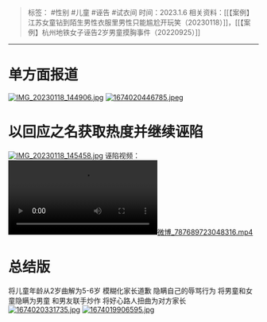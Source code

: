 > 标签： #性别 #儿童 #诬告 #试衣间
> 时间：2023.1.6
> 相关资料：[[【案例】江苏女童钻到陌生男性衣服里男性只能尴尬开玩笑（20230118）]]，[[【案例】杭州地铁女子诬告2岁男童摸胸事件（20220925）]]
***
# 单方面报道
[![IMG_20230118_144906.jpg](https://raw.githubusercontent.com/bluntvoice/mypic/main/IMG_20230118_144906.jpg)](https://raw.githubusercontent.com/bluntvoice/mypic/main/IMG_20230118_144906.jpg)
[![1674020446785.jpeg](https://raw.githubusercontent.com/bluntvoice/mypic/main/1674020446785.jpeg)](https://raw.githubusercontent.com/bluntvoice/mypic/main/1674020446785.jpeg)
# 以回应之名获取热度并继续诬陷
[![IMG_20230118_145458.jpg](https://raw.githubusercontent.com/bluntvoice/mypic/main/IMG_20230118_145458.jpg)](https://raw.githubusercontent.com/bluntvoice/mypic/main/IMG_20230118_145458.jpg)
诬陷视频：
[![微博_787689723048316.mp4](https://raw.githubusercontent.com/bluntvoice/mypic/main/%E5%BE%AE%E5%8D%9A_787689723048316.mp4)](https://raw.githubusercontent.com/bluntvoice/mypic/main/%E5%BE%AE%E5%8D%9A_787689723048316.mp4)
# 总结版
将儿童年龄从2岁曲解为5-6岁
模糊化家长道歉
隐瞒自己的辱骂行为
将男童和女童隐瞒为男童
和男友联手炒作
将好心路人扭曲为对方家长
[![1674020331735.jpg](https://raw.githubusercontent.com/bluntvoice/mypic/main/1674020331735.jpg)](https://raw.githubusercontent.com/bluntvoice/mypic/main/1674020331735.jpg)
[![1674019906595.jpg](https://raw.githubusercontent.com/bluntvoice/mypic/main/1674019906595.jpg)](https://raw.githubusercontent.com/bluntvoice/mypic/main/1674019906595.jpg)